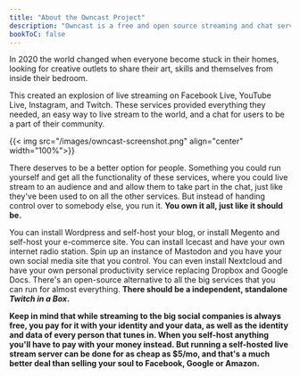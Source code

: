 ```yaml
---
title: "About the Owncast Project"
description: "Owncast is a free and open source streaming and chat server for use with popular broadcasting software."
bookToC: false
---
```


In 2020 the world changed when everyone become stuck in their homes, looking for creative outlets to share their art, skills and themselves from inside their bedroom.

This created an explosion of live streaming on Facebook Live, YouTube Live, Instagram, and Twitch. These services provided everything they needed, an easy way to live stream to the world, and a chat for users to be a part of their community.

{{< img src="/images/owncast-screenshot.png" align="center" width="100%">}}

There deserves to be a better option for people. Something you could run yourself and get all the functionality of these services, where you could live stream to an audience and and allow them to take part in the chat, just like they've been used to on all the other services. But instead of handing control over to somebody else, you run it. **You own it all, just like it should be.**

You can install Wordpress and self-host your blog, or install Megento and self-host your e-commerce site. You can install Icecast and have your own internet radio station. Spin up an instance of Mastodon and you have your own social media site that you control. You can even install Nextcloud and have your own personal productivity service replacing Dropbox and Google Docs. There's an open-source alternative to all the big services that you can run for almost everything. **There should be a independent, standalone _Twitch in a Box_.**

**Keep in mind that while streaming to the big social companies is always free, you pay for it with your identity and your data, as well as the identity and data of every person that tunes in. When you self-host anything you'll have to pay with your money instead. But running a self-hosted live stream server can be done for as cheap as $5/mo, and that's a much better deal than selling your soul to Facebook, Google or Amazon.**
